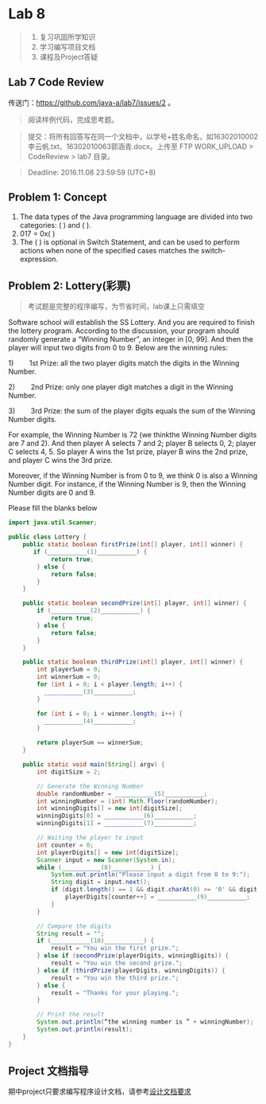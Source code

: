 # Lab 8
> 1. 复习巩固所学知识
> 2. 学习编写项目文档
> 3. 课程及Project答疑

## Lab 7 Code Review

传送门：https://github.com/java-a/lab7/issues/2 。

> 阅读样例代码，完成思考题。

> 提交：将所有回答写在同一个文档中，以学号+姓名命名，如16302010002李云帆.txt、16302010063郭涵青.docx。上传至 FTP WORK_UPLOAD > CodeReview > lab7 目录。

> Deadline: 2016.11.08 23:59:59 (UTC+8)

## Problem 1: Concept

1. The data types of the Java programming language are divided into two categories:  ( ) and ( ).
2. 017 = 0x( )
3. The ( ) is optional in Switch Statement, and can be used to perform actions when none of the specified cases matches the switch-expression.

## Problem 2: Lottery(彩票)

> 考试题是完整的程序编写，为节省时间，lab课上只需填空

Software school will establish the SS Lottery. And you are required to finish the lottery program. According to the discussion, your program should randomly generate a “Winning Number”, an integer in [0, 99]. And then the player will input two digits from 0 to 9. Below are the winning rules:

1)        1st Prize: all the two player digits match the digits in the Winning Number.

2)        2nd Prize: only one player digit matches a digit in the Winning Number.

3)        3rd Prize: the sum of the player digits equals the sum of the Winning Number digits.

For example, the Winning Number is 72 (we thinkthe Winning Number digits are 7 and 2). And then player A selects 7 and 2; player B selects 0, 2; player C selects 4, 5. So player A wins the 1st prize, player B wins the 2nd prize, and player C wins the 3rd prize. 

Moreover, if the Winning Number is from 0 to 9, we think 0 is also a Winning Number digit. For instance, if the Winning Number is 9, then the Winning Number digits are 0 and 9.

Please fill the blanks below

```java
import java.util.Scanner;

public class Lottery {
    public static boolean firstPrize(int[] player, int[] winner) {
       if (___________(1)___________) {
            return true;
        } else {
            return false;
        }
    }

    public static boolean secondPrize(int[] player, int[] winner) {
        if (___________(2)___________) {
            return true;
        } else {
            return false;
        }
    }

    public static boolean thirdPrize(int[] player, int[] winner) {
        int playerSum = 0;
        int winnerSum = 0;
        for (int i = 0; i < player.length; i++) {
          ___________(3)___________;
        }

        for (int i = 0; i < winner.length; i++) {
          ___________(4)___________;
        }

        return playerSum == winnerSum;
    }

    public static void main(String[] argv) {
        int digitSize = 2;

        // Generate the Winning Number
        double randomNumber = ___________(5)___________;
        int winningNumber = (int) Math.floor(randomNumber);
        int winningDigits[] = new int[digitSize];
        winningDigits[0] = ___________(6)___________;
        winningDigits[1] = ___________(7)___________;

        // Waiting the player to input
        int counter = 0;
        int playerDigits[] = new int[digitSize];
        Scanner input = new Scanner(System.in);
        while (___________(8)___________) {
            System.out.println("Please input a digit from 0 to 9:");
            String digit = input.next();
            if (digit.length() == 1 && digit.charAt(0) >= '0' && digit.charAt(0) <= '9') {
                playerDigits[counter++] = ___________(9)___________;
            }
        }

        // Compare the digits
        String result = "";
        if (___________(10)___________) {
            result = "You win the first prize.";
        } else if (secondPrize(playerDigits, winningDigits)) {
            result = "You win the second prize.";
        } else if (thirdPrize(playerDigits, winningDigits)) {
            result = "You win the third prize.";
        } else {
            result = "Thanks for your playing.";
        }

        // Print the result
        System.out.println(“the winning number is ” + winningNumber);
        System.out.println(result);
    }
}
```

## Project 文档指导

期中project只要求编写程序设计文档，请参考[设计文档要求](https://github.com/java-a/project1/issues/4)
